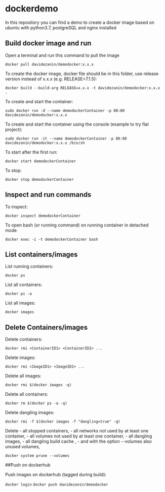 # dockerdemo

In this repository you can find a demo to create a docker image based on ubuntu 
with python3.7, postgreSQL and nginx installed


## Build docker image and run

Open a terminal and run this command to pull the image

`docker pull davidezanin/demodocker:x.x.x`

To create the docker image, docker file should be in this folder, 
use release version instead of x.x.x (e.g. RELEASE=7.1.5):

`docker build --build-arg RELEASE=x.x.x -t davidezanin/demodocker:x.x.x . `

To create and start the container:

`sudo docker run -d --name demodockerContainer -p 80:80 davidezanin/demodocker:x.x.x`

To create and start the container using the console (example to try flat project):

`sudo docker run -it --name demodockerContainer -p 80:80 davidezanin/demodocker:x.x.x /bin/sh`

To start after the first run:

`docker start demodockerContainer`

To stop:

`docker stop demodockerContainer`

## Inspect and run commands

To inspect:

`docker inspect demodockerContainer`

To open bash (or running command) on running container in detached mode

`docker exec -i -t demodockerContainer bash`


## List containers/images

List running containers:

`docker ps`

List all containers:

`docker ps -a`

List all images:

`docker images`


## Delete Containers/images

Delete containers:

`docker rmi <ContainerID1> <ContainerID2> ...`

Delete images:

`docker rmi <ImageID1> <ImageID2> ...`

Delete all images:

`docker rmi $(docker images -q)`

Delete all containers:

`docker rm $(docker ps -a -q)`

Delete dangling images:

`docker rmi -f $(docker images -f "dangling=true" -q)`

Delete  - all stopped containers,
        - all networks not used by at least one container,
        - all volumes not used by at least one container,
        - all dangling images,
        - all dangling build cache ,
	- and with the option --volumes also unused volumes,
	
`docker system prune --volumes`



##Push on dockerhub

Push images on dockerhub (tagged during build):

`docker login`
`docker push davidezanin/demodocker`




